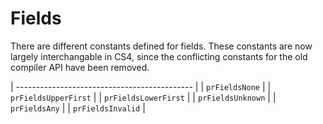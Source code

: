 # Fields

There are different constants defined for fields. These constants are now largely interchangable in CS4, since the conflicting constants for the old compiler API have been removed.

| -------------------------------------------- |
| `prFieldsNone`                               |
| `prFieldsUpperFirst`                         |
| `prFieldsLowerFirst`                         |
| `prFieldsUnknown`                            |
| `prFieldsAny`                                |
| `prFieldsInvalid`                            |
